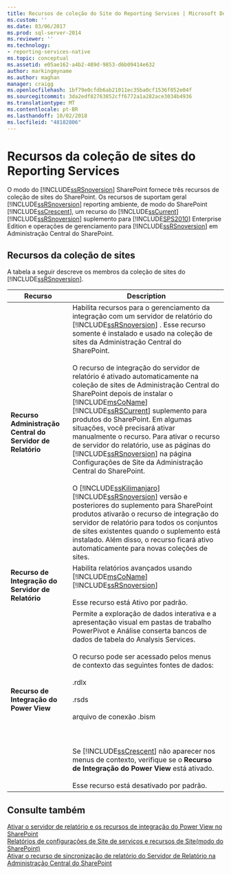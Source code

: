 ```yaml
---
title: Recursos de coleção do Site do Reporting Services | Microsoft Docs
ms.custom: ''
ms.date: 03/06/2017
ms.prod: sql-server-2014
ms.reviewer: ''
ms.technology:
- reporting-services-native
ms.topic: conceptual
ms.assetid: e05ae162-a4b2-489d-9853-d6b09414e632
author: markingmyname
ms.author: maghan
manager: craigg
ms.openlocfilehash: 1bf79e0cfdb6ab21011ec35ba0cf1536f852e04f
ms.sourcegitcommit: 3da2edf82763852cff6772a1a282ace3034b4936
ms.translationtype: MT
ms.contentlocale: pt-BR
ms.lasthandoff: 10/02/2018
ms.locfileid: "48182806"
---
```

# <a name="reporting-services-site-collection-features"></a>Recursos da coleção de sites do Reporting Services
  O modo do [!INCLUDE[ssRSnoversion](../includes/ssrsnoversion-md.md)] SharePoint fornece três recursos de coleção de sites do SharePoint. Os recursos de suportam geral [!INCLUDE[ssRSnoversion](../includes/ssrsnoversion-md.md)] reporting ambiente, de modo do SharePoint [!INCLUDE[ssCrescent](../includes/sscrescent-md.md)], um recurso do [!INCLUDE[ssCurrent](../includes/sscurrent-md.md)] [!INCLUDE[ssRSnoversion](../includes/ssrsnoversion-md.md)] suplemento para [!INCLUDE[SPS2010](../includes/sps2010-md.md)] Enterprise Edition e operações de gerenciamento para [!INCLUDE[ssRSnoversion](../includes/ssrsnoversion-md.md)] em Administração Central do SharePoint.  
  
## <a name="site-collection-features"></a>Recursos da coleção de sites  
 A tabela a seguir descreve os membros da coleção de sites do [!INCLUDE[ssRSnoversion](../includes/ssrsnoversion-md.md)].  
  
|Recurso|Description|  
|-------------|-----------------|  
|**Recurso Administração Central do Servidor de Relatório**|Habilita recursos para o gerenciamento da integração com um servidor de relatório do [!INCLUDE[ssRSnoversion](../includes/ssrsnoversion-md.md)] . Esse recurso somente é instalado e usado na coleção de sites da Administração Central do SharePoint.<br /><br /> O recurso de integração do servidor de relatório é ativado automaticamente na coleção de sites de Administração Central do SharePoint depois de instalar o [!INCLUDE[msCoName](../includes/msconame-md.md)] [!INCLUDE[ssRSCurrent](../includes/ssrscurrent-md.md)] suplemento para produtos do SharePoint. Em algumas situações, você precisará ativar manualmente o recurso. Para ativar o recurso de servidor do relatório, use as páginas do [!INCLUDE[ssRSnoversion](../includes/ssrsnoversion-md.md)] na página Configurações de Site da Administração Central do SharePoint.<br /><br /> O [!INCLUDE[ssKilimanjaro](../includes/sskilimanjaro-md.md)] [!INCLUDE[ssRSnoversion](../includes/ssrsnoversion-md.md)] versão e posteriores do suplemento para SharePoint produtos ativarão o recurso de integração do servidor de relatório para todos os conjuntos de sites existentes quando o suplemento está instalado. Além disso, o recurso ficará ativo automaticamente para novas coleções de sites.|  
|**Recurso de Integração do Servidor de Relatório**|Habilita relatórios avançados usando [!INCLUDE[msCoName](../includes/msconame-md.md)] [!INCLUDE[ssRSnoversion](../includes/ssrsnoversion-md.md)]<br /><br /> Esse recurso está Ativo por padrão.|  
|**Recurso de Integração do Power View**|Permite a exploração de dados interativa e a apresentação visual em pastas de trabalho PowerPivot e Análise conserta bancos de dados de tabela do Analysis Services.<br /><br /> O recurso pode ser acessado pelos menus de contexto das seguintes fontes de dados:<br /><br /> .rdlx<br /><br /> .rsds<br /><br /> arquivo de conexão .bism<br /><br /> <br /><br /> Se [!INCLUDE[ssCrescent](../includes/sscrescent-md.md)] não aparecer nos menus de contexto, verifique se o **Recurso de Integração do Power View** está ativado.<br /><br /> Esse recurso está desativado por padrão.|  
  
## <a name="see-also"></a>Consulte também  
 [Ativar o servidor de relatório e os recursos de integração do Power View no SharePoint](activate-the-report-server-and-power-view-integration-features-in-sharepoint.md)   
 [Relatórios de configurações de Site de serviços e recursos de Site&#40;modo do SharePoint&#41;](../../2014/reporting-services/reporting-services-site-settings-and-site-features-sharepoint-mode.md)   
 [Ativar o recurso de sincronização de relatório do Servidor de Relatório na Administração Central do SharePoint](../../2014/reporting-services/activate-report-server-file-sync-feature-sharepoint-central-administration.md)  
  
  
